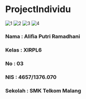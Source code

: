 # ProjectIndividu
![1](https://s30.postimg.org/nyzi9rfpt/image.jpg)
![2](https://s10.postimg.org/sjuyqznih/image.jpg)
![3](https://s18.postimg.org/cpffbzgw9/image.jpg)
![4](https://s28.postimg.org/b5z4p0vkt/image.jpg)
### Nama    : Alifia Putri Ramadhani
### Kelas   : XIRPL6
### No      : 03
### NIS     : 4657/1376.070
### Sekolah : SMK Telkom Malang
